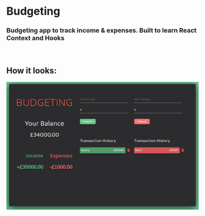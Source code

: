 # Budgeting

### Budgeting app to track income & expenses. Built to learn React Context and Hooks  

<br>

## How it looks:
![Budgeting](/images/budgeting.jpg)